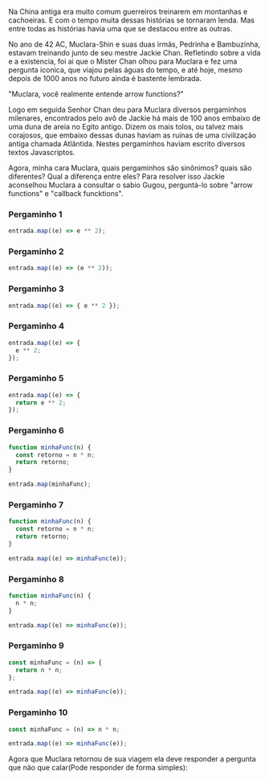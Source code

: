 Na China antiga era muito comum guerreiros treinarem
em montanhas e cachoeiras. E com o tempo muita dessas
histórias se tornaram lenda. Mas entre todas as histórias
havia uma que se destacou entre as outras.

No ano de 42 AC, Muclara-Shin e suas duas irmãs, Pedrinha e
Bambuzinha, estavam treinando junto de seu mestre Jackie Chan.
Refletindo sobre a vida e a existencia, foi ai que o Mister Chan
olhou para Muclara e fez uma pergunta iconica, que viajou pelas águas
do tempo, e até hoje, mesmo depois de 1000 anos no futuro
ainda é bastente lembrada.

"Muclara, você realmente entende arrow functions?"

Logo em seguida Senhor Chan deu para Muclara diversos
pergaminhos milenares, encontrados pelo avô de Jackie
há mais de 100 anos embaixo de uma duna de areia no Egito
antigo. Dizem os mais tolos, ou talvez mais corajosos, que embaixo
dessas dunas haviam as ruínas de uma civilização antiga
chamada Atlântida. Nestes pergaminhos haviam escrito diversos
textos Javascriptos.

Agora, minha cara Muclara, quais pergaminhos são sinônimos?
quais são diferentes? Qual a diferença entre eles? Para resolver
isso Jackie aconselhou Muclara a consultar o sabio Gugou, perguntá-lo
sobre "arrow functions" e "callback funcktions".

### Pergaminho 1

```javascript
entrada.map((e) => e ** 2);
```

### Pergaminho 2

```javascript
entrada.map((e) => (e ** 2));
```

### Pergaminho 3

```javascript
entrada.map((e) => { e ** 2 });
```

### Pergaminho 4

```javascript
entrada.map((e) => {
  e ** 2;
});
```

### Pergaminho 5

```javascript
entrada.map((e) => {
  return e ** 2;
});
```

### Pergaminho 6

```javascript
function minhaFunc(n) {
  const retorno = n * n;
  return retorno;
}

entrada.map(minhaFunc);
```

### Pergaminho 7

```javascript
function minhaFunc(n) {
  const retorno = n * n;
  return retorno;
}

entrada.map((e) => minhaFunc(e));
```

### Pergaminho 8

```javascript
function minhaFunc(n) {
  n * n;
}

entrada.map((e) => minhaFunc(e));
```

### Pergaminho 9

```javascript
const minhaFunc = (n) => {
  return n * n;
};

entrada.map((e) => minhaFunc(e));
```

### Pergaminho 10

```javascript
const minhaFunc = (n) => n * n;

entrada.map((e) => minhaFunc(e));
```

Agora que Muclara retornou de sua viagem ela deve responder
a pergunta que não que calar(Pode responder de forma simples):

<Resposta da Blinda aqui S2>
